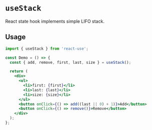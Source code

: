 # `useStack`

React state hook implements simple LIFO stack.

## Usage

```jsx
import { useStack } from 'react-use';

const Demo = () => {
  const { add, remove, first, last, size } = useStack();

  return (
    <div>
      <ul>
        <li>first: {first}</li>
        <li>last: {last}</li>
        <li>size: {size}</li>
      </ul>
      <button onClick={() => add((last || 0) + 1)}>Add</button>
      <button onClick={() => remove()}>Remove</button>
    </div>
  );
};
```
